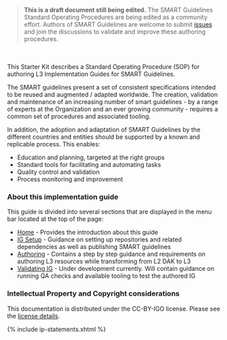 <div>
<blockquote class="stu-note">
	<strong>This is a draft document still being edited.</strong>
	The SMART Guidelines Standard Operating Procedures are being edited as a community effort. Authors of SMART Guidelines are welcome to submit <a href="https://github.com/WorldHealthOrganization/smart-ig-starter-kit/issues">issues</a> and join the discussions to validate and improve these authoring procedures.
</blockquote>
</div>


<br/> <br/> 
  This Starter Kit describes a Standard Operating Procedure (SOP) for authoring L3 Implementation Guides for SMART Guidelines.

  The SMART guidelines present a set of consistent specifications intended to be reused and augmented / adapted worldwide. The creation, validation and maintenance of an increasing number of smart guidelines - by a range of experts at the Organization and an ever growing community - requires a common set of procedures and associated tooling.

In addition, the adoption and adaptation of SMART Guidelines by the different countries and entities should be supported by a known and replicable process. This enables:
* Education and planning, targeted at the right groups
* Standard tools for facilitating and automating tasks
* Quality control and validation
* Process monitoring and improvement


### About this implementation guide
This guide is divided into several sections that are displayed in the menu bar located at the top of the page:
- <a href="index.html">Home</a> - Provides the introduction about this guide
- <a href="ig_setup.html">IG Setup</a> - Guidance on setting up repositories and related dependencies as well as publishing SMART guidelines 
- <a href="authoring_overview.html">Authoring</a> - Contains a step by step guidance and requirements on authoring L3 resources while transforming from L2 DAK to L3
- <a href="qa_check.html">Validating IG</a> - Under development currently. Will contain guidance on running QA checks and available tooling to test the authored IG

### Intellectual Property and Copyright considerations

This documentation is distributed under the CC-BY-IGO license. Please see the [license details](license.html).

{% include ip-statements.xhtml %}
